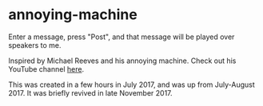 # annoying-machine

Enter a message, press "Post", and that message will be played over speakers to me. 

Inspired by Michael Reeves and his annoying machine. Check out his YouTube channel [here](https://www.youtube.com/channel/UCtHaxi4GTYDpJgMSGy7AeSw).

This was created in a few hours in July 2017, and was up from July-August 2017. It was briefly revived in late November 2017. 
